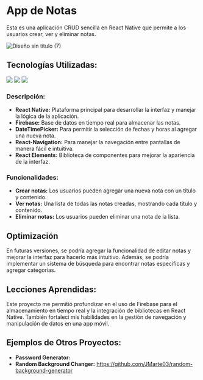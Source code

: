 # App de Notas

Esta es una aplicación CRUD sencilla en React Native que permite a los usuarios crear, ver y eliminar notas.

![Diseño sin título (7)](https://github.com/user-attachments/assets/2578951c-a710-4123-b60e-80361988aef3)


## Tecnologías Utilizadas:

<img src="https://img.shields.io/badge/React_Native-20232A?style=for-the-badge&logo=react&logoColor=61DAFB" /> <img src="https://img.shields.io/badge/React_Native-20232A?style=for-the-badge&logo=react&logoColor=61DAFB" /> <img src="https://img.shields.io/badge/firebase-ffca28?style=for-the-badge&logo=firebase&logoColor=black" />

### Descripción:

- **React Native:** Plataforma principal para desarrollar la interfaz y manejar la lógica de la aplicación.
- **Firebase:** Base de datos en tiempo real para almacenar las notas.
- **DateTimePicker:** Para permitir la selección de fechas y horas al agregar una nueva nota.
- **React-Navigation:** Para manejar la navegación entre pantallas de manera fácil e intuitiva.
- **React Elements:** Biblioteca de componentes para mejorar la apariencia de la interfaz.

### Funcionalidades:

- **Crear notas:** Los usuarios pueden agregar una nueva nota con un título y contenido.
- **Ver notas:** Una lista de todas las notas creadas, mostrando cada título y contenido.
- **Eliminar notas:** Los usuarios pueden eliminar una nota de la lista.

## Optimización

En futuras versiones, se podría agregar la funcionalidad de editar notas y mejorar la interfaz para hacerlo más intuitivo. Además, se podría implementar un sistema de búsqueda para encontrar notas específicas y agregar categorías.

## Lecciones Aprendidas:

Este proyecto me permitió profundizar en el uso de Firebase para el almacenamiento en tiempo real y la integración de bibliotecas en React Native. También fortalecí mis habilidades en la gestión de navegación y manipulación de datos en una app móvil.

## Ejemplos de Otros Proyectos:

- **Password Generator:** 
- **Random Background Changer:** https://github.com/JMarte03/random-background-generator
